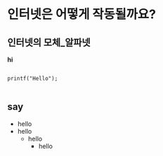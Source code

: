 # 인터넷은 어떻게 작동될까요?
## 인터넷의 모체_알파넷
**hi**
<pre>
<code>
printf("Hello");
</code>
</pre>

## say
+ hello
+ hello
    + hello
        + hello
